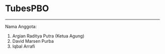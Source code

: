# TubesPBO
------------------------
Nama Anggota:
1. Argian Raditya Putra (Ketua Agung)
2. David Marsen Purba
3. Iqbal Arrafi

